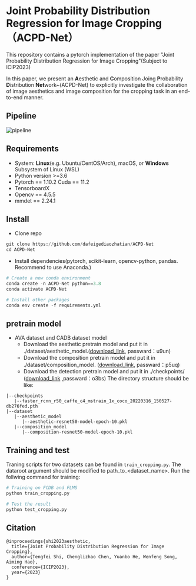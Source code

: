 # Joint Probability Distribution Regression for Image Cropping（ACPD-Net）

This repository contains a pytorch implementation of the paper "Joint Probability Distribution Regression for Image Cropping"(Subject to ICIP2023)

In this paper, we present an **A**esthetic and **C**omposition Joing **P**robability **D**istribution **Net**work~(ACPD-Net) to explicitly investigate the collaboration of image aesthetics and image composition for the cropping task in an end-to-end manner.

## Pipeline
![pipeline](https://user-images.githubusercontent.com/16755407/194859123-75929459-027d-4284-a261-daf91140f40d.png)


## Requirements
- System: **Linux**(e.g. Ubuntu/CentOS/Arch), macOS, or **Windows** Subsystem of Linux (WSL)
- Python version >=3.6
- Pytorch == 1.10.2 Cuda == 11.2 
- TensorboardX
- Opencv == 4.5.5
- mmdet == 2.24.1

## Install
- Clone repo
```python
git clone https://github.com/dafeigediaozhatian/ACPD-Net
cd ACPD-Net
```

- Install dependencies(pytorch, scikit-learn, opencv-python, pandas. Recommend to use Anaconda.)
```python
# Create a new conda environment
conda create -n ACPD-Net python==3.8
conda activate ACPD-Net

# Install other packages
conda env create -f requirements.yml
```


## pretrain model
- AVA dataset and CADB dataset model
  - Download the aesthetic pretrain model and put it in ./dataset/aesthetic_model.([download_link](https://pan.baidu.com/s/1F6Imkj7bFkIiKot4WgSxUw?pwd=u9un), passward：u9un) 
  - Download the composition pretrain model and put it in ./dataset/composition_model. ([download_link](https://pan.baidu.com/s/16Idk-C1ItPSJzueuAFPYZw?pwd=p5uq), passward：p5uq)
  - Download the detection pretrain model and put it in ./checkpoints/ ([download_link](https://pan.baidu.com/s/18V-IQzRV579kDRmJJefj5A?pwd=o3bs) ,passward：o3bs)
  The directory structure should be like:
```
|--checkpoints
   |--faster_rcnn_r50_caffe_c4_mstrain_1x_coco_20220316_150527-db276fed.pth
|--dataset
   |--aesthetic_model
      |--aesthetic-resnet50-model-epoch-10.pkl
   |--composition_model
      |--composition-resnet50-model-epoch-10.pkl
```

## Training and test
Traning scripts for two datasets can be found in ```train_cropping.py```. The dataroot argument should be modified to path_to_<dataset_name>. Run the follwing command for training:
```python
# Training on FCDB and FLMS
python train_cropping.py

# Test the result
python test_cropping.py
```



## Citation
```
@inproceedings{shi2023aesthetic,
  title={Joint Probability Distribution Regression for Image Cropping},
  author={Tengfei Shi, Chenglizhao Chen, Yuanbo He, Wenfeng Song, Aiming Hao},
  conference={ICIP2023},
  year={2023}
}
```
